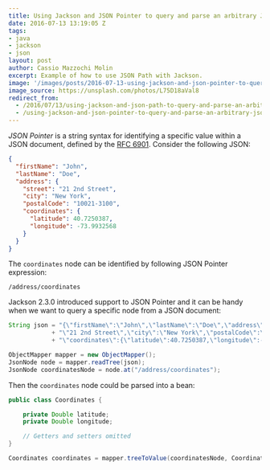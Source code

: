 ```yaml
---
title: Using Jackson and JSON Pointer to query and parse an arbitrary JSON node
date: 2016-07-13 13:19:05 Z
tags:
- java
- jackson
- json
layout: post
author: Cassio Mazzochi Molin
excerpt: Example of how to use JSON Path with Jackson.
image: '/images/posts/2016-07-13-using-jackson-and-json-pointer-to-query-and-parse-an-arbitrary-json-node/cover.jpg'
image_source: https://unsplash.com/photos/L75D18aVal8
redirect_from:
  - /2016/07/13/using-jackson-and-json-path-to-query-and-parse-an-arbitrary-json-node/
  - /using-jackson-and-json-pointer-to-query-and-parse-an-arbitrary-json-node/
---
```


_JSON Pointer_ is a string syntax for identifying a specific value within a JSON document, defined by the [RFC 6901][1]. Consider the following JSON:

```json
{
  "firstName": "John",
  "lastName": "Doe",
  "address": {
    "street": "21 2nd Street",
    "city": "New York",
    "postalCode": "10021-3100",
    "coordinates": {
      "latitude": 40.7250387,
      "longitude": -73.9932568
    }
  }
}
```

The `coordinates` node can be identified by following JSON Pointer expression:

```nocode
/address/coordinates
```

Jackson 2.3.0 introduced support to JSON Pointer and it can be handy when we want to query a specific node from a JSON document:

```java
String json = "{\"firstName\":\"John\",\"lastName\":\"Doe\",\"address\":{\"street\":"
            + "\"21 2nd Street\",\"city\":\"New York\",\"postalCode\":\"10021-3100\","
            + "\"coordinates\":{\"latitude\":40.7250387,\"longitude\":-73.9932568}}}";

ObjectMapper mapper = new ObjectMapper();
JsonNode node = mapper.readTree(json);
JsonNode coordinatesNode = node.at("/address/coordinates");
```

Then the `coordinates` node could be parsed into a bean:

```java
public class Coordinates {

    private Double latitude;
    private Double longitude;

    // Getters and setters omitted
}
```

```java
Coordinates coordinates = mapper.treeToValue(coordinatesNode, Coordinates.class);
```

[1]: https://tools.ietf.org/html/rfc6901
[2]: https://github.com/jayway/JsonPath
[3]: http://jsonpath.com/
[4]: https://jsonpath.curiousconcept.com/
